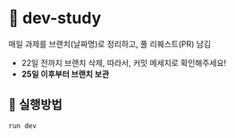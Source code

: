 # 📑 dev-study
매일 과제를 브랜치(날짜명)로 정리하고, 풀 리퀘스트(PR) 남김
- 22일 전까지 브랜치 삭제, 따라서, 커밋 메세지로 확인해주세요!
- **25일 이후부터 브랜치 보관**
## 📌 실행방법
```run dev```

